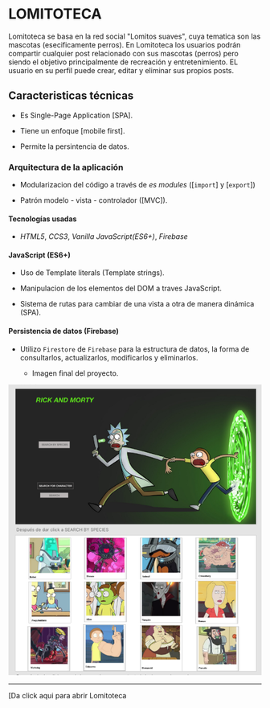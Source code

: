 # LOMITOTECA

Lomitoteca se basa en la red social "Lomitos suaves", cuya tematica son las mascotas (esecificamente perros). En Lomitoteca los usuarios podrán compartir cualquier post relacionado con sus mascotas (perros) pero siendo el objetivo principalmente de recreación y entretenimiento. 
EL usuario en su perfil puede crear, editar y eliminar sus propios posts. 


## Caracteristicas técnicas
- Es Single-Page Application [SPA].
  
- Tiene un enfoque [mobile first].

- Permite la persintencia de datos.
  

### Arquitectura de la aplicación
-  Modularizacion del código a través de *es modules* ([`import`] y [`export`])

-  Patrón  modelo - vista - controlador ([MVC]).
  

#### Tecnologías usadas
-  *HTML5*, *CCS3*, *Vanilla JavaScript(ES6+)*, *Firebase*  


#### JavaScript (ES6+)
* Uso de Template literals (Template strings).
  
* Manipulacion de los elementos del DOM a traves JavaScript.
  
* Sistema de rutas para cambiar de una vista a otra de manera dinámica (SPA).
  

#### Persistencia de datos (Firebase)
* Utilizo `Firestore` de `Firebase` para la estructura de datos, la forma de consultarlos,     actualizarlos, modificarlos y eliminarlos.  

   * Imagen final del proyecto.

![alt text](https://github.com/Biancardona/GDL004-data-lovers/blob/developtere/src/img/proto1.png)
***
[Da click aqui para abrir Lomitoteca 
